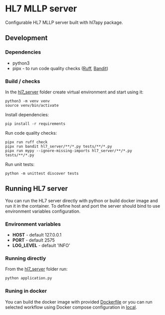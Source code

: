 # HL7 MLLP server

Configurable HL7 MLLP server built with hl7apy package.

## Development

### Dependencies

- python3
- pipx - to run code quality checks ([Ruff](https://github.com/astral-sh/ruff), [Bandit](https://github.com/PyCQA/bandit))

### Build / checks

In the [hl7_server](.) folder create virtual environment and start using it:
```
python3 -m venv venv
source venv/bin/activate
```

Install dependencies:
```
pip install -r requirements
```

Run code quality checks:
```
pipx run ruff check
pipx run bandit hl7_server/**/*.py tests/**/*.py
pipx run mypy --ignore-missing-imports hl7_server/**/*.py tests/**/*.py
```

Run unit tests:
```
python -m unittest discover tests
```

## Running HL7 server

You can run the HL7 server directly with python or build docker image and run it in the container.
To define host and port the server should bind to use environment variables configuration.

### Environment variables

- **HOST** - default 127.0.0.1
- **PORT** - default 2575
- **LOG_LEVEL** - default 'INFO'

### Running directly

From the [hl7_server](.) folder run:
```sh
python application.py
```

### Runing in docker

You can build the docker image with provided [Dockerfile](./Dockerfile) or you can run selected workflow
using Docker compose configuration in [local](../local/README.md).
